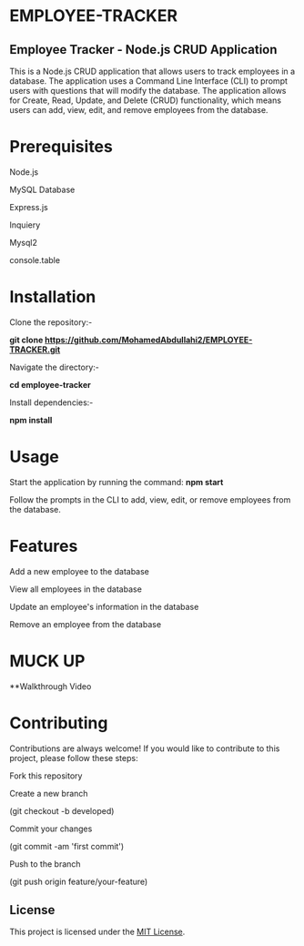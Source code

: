 ﻿# EMPLOYEE-TRACKER


## Employee Tracker - Node.js CRUD Application

This is a Node.js CRUD application that allows users to track employees in a database. The application uses a Command Line Interface (CLI) to prompt users with questions that will modify the database. The application allows for Create, Read, Update, and Delete (CRUD) functionality, which means users can add, view, edit, and remove employees from the database.

# Prerequisites

Node.js

MySQL Database

Express.js 

Inquiery 

Mysql2

console.table
 
 
# Installation

Clone the repository:- 

**git clone https://github.com/MohamedAbdullahi2/EMPLOYEE-TRACKER.git**

Navigate the directory:-

**cd employee-tracker**

Install dependencies:-

**npm install**

# Usage

Start the application by running the command: **npm start**

Follow the prompts in the CLI to add, view, edit, or remove employees from the database.

# Features

Add a new employee to the database

View all employees in the database

Update an employee's information in the database

Remove an employee from the database

# MUCK UP 


**Walkthrough Video         


# Contributing

Contributions are always welcome! If you would like to contribute to this project, please follow these steps:

Fork this repository

Create a new branch 

(git checkout -b developed)

Commit your changes 

(git commit -am 'first commit')

Push to the branch 

(git push origin feature/your-feature)




## License

This project is licensed under the [MIT License](https://opensource.org/licenses/MIT). 



